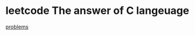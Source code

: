 # leetcode The answer of C langeuage
[problems](https://github.com/Peruschi/leetcode-C/tree/main/problem)
